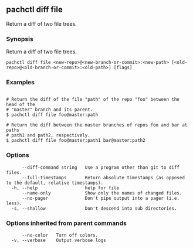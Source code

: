 ## pachctl diff file

Return a diff of two file trees.

### Synopsis

Return a diff of two file trees.

```
pachctl diff file <new-repo>@<new-branch-or-commit>:<new-path> [<old-repo>@<old-branch-or-commit>:<old-path>] [flags]
```

### Examples

```

# Return the diff of the file "path" of the repo "foo" between the head of the
# "master" branch and its parent.
$ pachctl diff file foo@master:path

# Return the diff between the master branches of repos foo and bar at paths
# path1 and path2, respectively.
$ pachctl diff file foo@master:path1 bar@master:path2
```

### Options

```
      --diff-command string   Use a program other than git to diff files.
      --full-timestamps       Return absolute timestamps (as opposed to the default, relative timestamps).
  -h, --help                  help for file
      --name-only             Show only the names of changed files.
      --no-pager              Don't pipe output into a pager (i.e. less).
  -s, --shallow               Don't descend into sub directories.
```

### Options inherited from parent commands

```
      --no-color   Turn off colors.
  -v, --verbose    Output verbose logs
```

